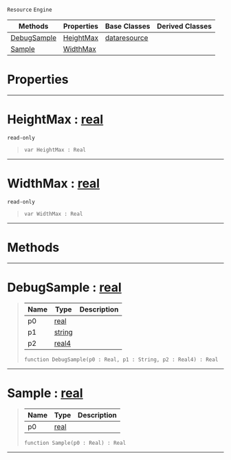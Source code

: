  `Resource` `Engine`



|Methods|Properties|Base Classes|Derived Classes|
|---|---|---|---|
|[ DebugSample](https://github.com/ZilchEngine/ZilchDocs/blob/master/code_reference/class_reference/samplecurve.markdown#debugsample-zilch-engine)|[ HeightMax](https://github.com/ZilchEngine/ZilchDocs/blob/master/code_reference/class_reference/samplecurve.markdown#heightmax-zilch-engine-do)|[dataresource](https://github.com/ZilchEngine/ZilchDocs/blob/master/code_reference/class_reference/dataresource.markdown)| |
|[ Sample](https://github.com/ZilchEngine/ZilchDocs/blob/master/code_reference/class_reference/samplecurve.markdown#sample-zilch-engine-docum)|[ WidthMax](https://github.com/ZilchEngine/ZilchDocs/blob/master/code_reference/class_reference/samplecurve.markdown#widthmax-zilch-engine-doc)| | |


 #  Properties


---  
 #  HeightMax : [real](https://github.com/ZilchEngine/ZilchDocs/blob/master/code_reference/nada_base_types/real.markdown)

 `read-only`

> 
> ``` lang=cpp, name=Nada
> var HeightMax : Real


---  
 #  WidthMax : [real](https://github.com/ZilchEngine/ZilchDocs/blob/master/code_reference/nada_base_types/real.markdown)

 `read-only`

> 
> ``` lang=cpp, name=Nada
> var WidthMax : Real


---  
 #  Methods


---  
 #  DebugSample : [real](https://github.com/ZilchEngine/ZilchDocs/blob/master/code_reference/nada_base_types/real.markdown)

> 
> |Name|Type|Description|
> |---|---|---|
> |p0|[real](https://github.com/ZilchEngine/ZilchDocs/blob/master/code_reference/nada_base_types/real.markdown)| |
> |p1|[string](https://github.com/ZilchEngine/ZilchDocs/blob/master/code_reference/nada_base_types/string.markdown)| |
> |p2|[real4](https://github.com/ZilchEngine/ZilchDocs/blob/master/code_reference/nada_base_types/real4.markdown)| |
> ``` lang=cpp, name=Nada
> function DebugSample(p0 : Real, p1 : String, p2 : Real4) : Real
> ``` 


---  
 #  Sample : [real](https://github.com/ZilchEngine/ZilchDocs/blob/master/code_reference/nada_base_types/real.markdown)

> 
> |Name|Type|Description|
> |---|---|---|
> |p0|[real](https://github.com/ZilchEngine/ZilchDocs/blob/master/code_reference/nada_base_types/real.markdown)| |
> ``` lang=cpp, name=Nada
> function Sample(p0 : Real) : Real
> ``` 


---  
 

 